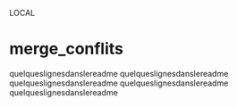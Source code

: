 LOCAL
# merge_conflits

quelqueslignesdanslereadme 
quelqueslignesdanslereadme
quelqueslignesdanslereadme
quelqueslignesdanslereadme
quelqueslignesdanslereadme


